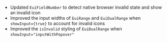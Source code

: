 - Updated `EuiFieldNumber` to detect native browser invalid state and show an invalid icon
- Improved the input widths of `EuiRange` and `EuiDualRange` when `showInput={true}` to account for invalid icons
- Improved the `isInvalid` styling of `EuiDualRange` when `showInput="inputWithPopover"`
